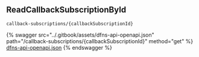 
## ReadCallbackSubscriptionById
`callback-subscriptions/{callbackSubscriptionId}`



{% swagger src="../.gitbook/assets/dfns-api-openapi.json" path="/callback-subscriptions/{callbackSubscriptionId}" method="get" %}
[dfns-api-openapi.json](../.gitbook/assets/dfns-api-openapi.json)
{% endswagger %}
